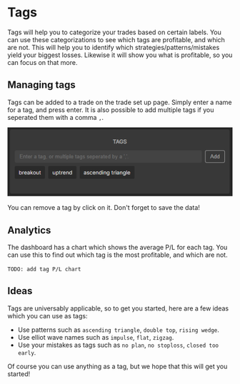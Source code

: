 # Tags

Tags will help you to categorize your trades based on certain labels.
You can use these categorizations to see which tags are profitable, and which are not.
This will help you to identify which strategies/patterns/mistakes yield your biggest losses. Likewise it will show you what is profitable, so you can focus on that more.

## Managing tags

Tags can be added to a trade on the trade set up page. Simply enter a name for a tag, and press enter.
It is also possible to add multiple tags if you seperated them with a comma `,`.

![Tags](tags.png)

You can remove a tag by click on it. Don't forget to save the data!

## Analytics

The dashboard has a chart which shows the average P/L for each tag.
You can use this to find out which tag is the most profitable, and which are not.

`TODO: add tag P/L chart`

## Ideas

Tags are universably applicable, so to get you started, here are a few ideas which you can use as tags:

 * Use patterns such as `ascending triangle`, `double top`, `rising wedge`.
 * Use elliot wave names such as `impulse`, `flat`, `zigzag`.
 * Use your mistakes as tags such as `no plan`, `no stoploss`, `closed too early`.

Of course you can use anything as a tag, but we hope that this will get you started!